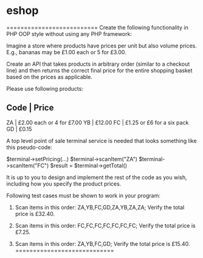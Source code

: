 # eshop
==========================
Create the following functionality in PHP OOP style without using any PHP framework:

Imagine a store where products have prices per unit but also volume prices. E.g., bananas may be £1.00 each or 5 for £3.00.

Create an API that takes products in arbitrary order (similar to a checkout line) and then returns the correct final price for the entire shopping basket based on the prices as applicable.

Please use following products:

Code | Price
--------------------------------------------------
ZA | £2.00 each or 4 for £7.00
YB | £12.00
FC | £1.25 or £6 for a six pack
GD | £0.15

A top level point of sale terminal service is needed that looks something like this pseudo-code:

$terminal->setPricing(...)
$terminal->scanItem("ZA")
$terminal->scanItem("FC")
$result = $terminal->getTotal()

It is up to you to design and implement the rest of the code as you wish, including how you specify the product prices.

Following test cases must be shown to work in your program:

1. Scan items in this order: ZA,YB,FC,GD,ZA,YB,ZA,ZA; Verify the total price is £32.40.

2. Scan items in this order: FC,FC,FC,FC,FC,FC,FC; Verify the total price is £7.25.

3. Scan items in this order: ZA,YB,FC,GD; Verify the total price is £15.40.
============================
